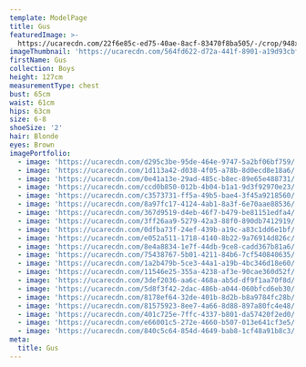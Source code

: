 ```yaml
---
template: ModelPage
title: Gus
featuredImage: >-
  https://ucarecdn.com/22f6e85c-ed75-40ae-8acf-83470f8ba505/-/crop/948x374/0,0/-/preview/
imageThumbnail: 'https://ucarecdn.com/564fd622-d72a-441f-8901-a19d93cbfaf2/'
firstName: Gus
collection: Boys
height: 127cm
measurementType: chest
bust: 65cm
waist: 61cm
hips: 63cm
size: 6-8
shoeSize: '2'
hair: Blonde
eyes: Brown
imagePortfolio:
  - image: 'https://ucarecdn.com/d295c3be-95de-464e-9747-5a2bf06bf759/'
  - image: 'https://ucarecdn.com/1d113a42-d038-4f05-a78b-8d0ecd8e18a6/'
  - image: 'https://ucarecdn.com/0e41a13e-29ad-485c-b8ec-89e65e488731/'
  - image: 'https://ucarecdn.com/ccd0b850-012b-4b04-b1a1-9d3f92970e23/'
  - image: 'https://ucarecdn.com/c3573731-ff5a-49b5-bae4-3f45a9218560/'
  - image: 'https://ucarecdn.com/8a97fc17-4124-4ab1-8a3f-6e70aae88536/'
  - image: 'https://ucarecdn.com/367d9519-d4eb-46f7-b479-be81151edfa4/'
  - image: 'https://ucarecdn.com/3ff26aa9-5279-42a3-88f0-890db7412919/'
  - image: 'https://ucarecdn.com/0dfba73f-24ef-439b-a19c-a83c1dd6e1bf/'
  - image: 'https://ucarecdn.com/e052a511-1718-4140-8b22-9a76914d826c/'
  - image: 'https://ucarecdn.com/8e4a8834-1e7f-44db-9ce8-cadd367b81a6/'
  - image: 'https://ucarecdn.com/75438767-5b01-4211-84b6-7cf540840635/'
  - image: 'https://ucarecdn.com/1a2b479b-5ce3-44a1-a19b-4bc346d18e60/'
  - image: 'https://ucarecdn.com/11546e25-355a-4238-af3e-90cae360d52f/'
  - image: 'https://ucarecdn.com/3def2036-aa6c-468a-ab5d-df9f1aa70f8d/'
  - image: 'https://ucarecdn.com/5d8f3f42-2dac-486b-a044-060bfcd6eb30/'
  - image: 'https://ucarecdn.com/8178ef64-32de-401b-8d2b-b8a9784fc28b/'
  - image: 'https://ucarecdn.com/81575923-8ee7-4a66-8d88-897a80fc4e48/'
  - image: 'https://ucarecdn.com/401c725e-7ffc-4337-b801-da57420f2ed0/'
  - image: 'https://ucarecdn.com/e66001c5-272e-4660-b507-013e641cf3e5/'
  - image: 'https://ucarecdn.com/840c5c64-854d-4649-bab8-1cf48a91b8c3/'
meta:
  title: Gus
---
```


